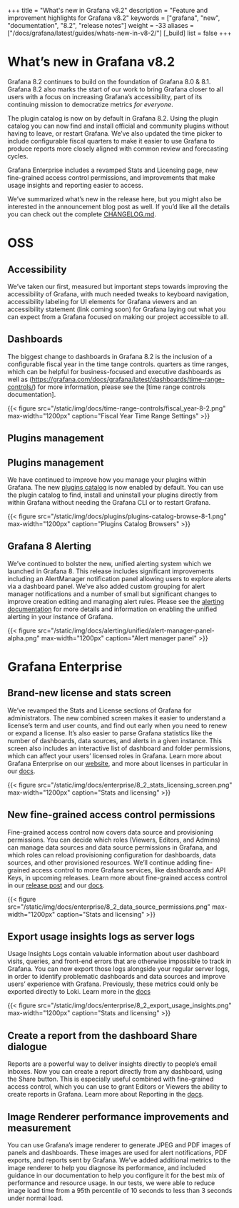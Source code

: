 +++
title = "What's new in Grafana v8.2"
description = "Feature and improvement highlights for Grafana v8.2"
keywords = ["grafana", "new", "documentation", "8.2", "release notes"]
weight = -33
aliases = ["/docs/grafana/latest/guides/whats-new-in-v8-2/"]
[_build]
list = false
+++

# What’s new in Grafana v8.2

Grafana 8.2 continues to build on the foundation of Grafana 8.0 & 8.1. Grafana 8.2 also marks the start of our work to bring Grafana closer to all users with a focus on increasing Grafana’s accessibility, part of its continuing mission to democratize metrics *for everyone*. 

The plugin catalog is now on by default in Grafana 8.2. Using the plugin catalog you can now find and install official and community plugins without having to leave, or restart Grafana. We’ve also updated the time picker to include configurable fiscal quarters to make it easier to use Grafana to produce reports more closely aligned with common review and forecasting cycles. 

Grafana Enterprise includes a revamped Stats and Licensing page, new fine-grained access control permissions, and improvements that make usage insights and reporting easier to access.

We’ve summarized what’s new in the release here, but you might also be interested in the announcement blog post as well. If you’d like all the details you can check out the complete [CHANGELOG.md](https://github.com/grafana/grafana/blob/master/CHANGELOG.md).

# OSS

## Accessibility

We’ve taken our first, measured but important steps towards improving the accessibility of Grafana, with much needed tweaks to keyboard navigation, accessibility labeling for UI elements for Grafana viewers and an accessibility statement (link coming soon) for Grafana laying out what you can expect from a Grafana focused on making our project accessible to all.

## Dashboards 

The biggest change to dashboards in Grafana 8.2 is the inclusion of a configurable fiscal year in the time tange controls. quarters as time ranges, which can be helpful for business-focused and executive dashboards as well as (https://grafana.com/docs/grafana/latest/dashboards/time-range-controls/) for more information, please see the [time range controls documentation].

{{< figure src="/static/img/docs/time-range-controls/fiscal_year-8-2.png" max-width="1200px" caption="Fiscal Year Time Range Settings" >}}

## Plugins management

## Plugins management

We have continued to improve how you manage your plugins within Grafana. The new [plugins catalog](https://grafana.com/docs/grafana/v8.0/administration/configuration/#plugin_admin_enabled) is now enabled by default. You can use the plugin catalog to find, install and uninstall  your plugins directly from within Grafana without needing the Grafana CLI or to restart Grafana.

{{< figure src="/static/img/docs/plugins/plugins-catalog-browse-8-1.png" max-width="1200px" caption="Plugins Catalog Browsers" >}}


## Grafana 8 Alerting

We’ve continued to bolster the new, unified alerting system which we launched in Grafana 8. This release includes significant improvements including an AlertManager notification panel allowing users to explore alerts via a dashboard panel. We’ve also added custom grouping for alert manager notifications and a number of small but significant changes to improve creation editing and managing alert rules. Please see the [alerting documentation](https://grafana.com/docs/grafana/latest/alerting/unified-alerting/) for more details and information on enabling the unified alerting in your instance of Grafana.

{{< figure src="/static/img/docs/alerting/unified/alert-manager-panel-alpha.png" max-width="1200px" caption="Alert manager panel" >}}

# Grafana Enterprise

## Brand-new license and stats screen

We’ve revamped the Stats and License sections of Grafana for administrators. The new combined screen makes it easier to understand a license’s term and user counts, and find out early when you need to renew or expand a license. It’s also easier to parse Grafana statistics like the number of dashboards, data sources, and alerts in a given instance. This screen also includes an interactive list of dashboard and folder permissions, which can affect your users’ licensed roles in Grafana. Learn more about Grafana Enterprise on our [website](https://grafana.com/products/enterprise/grafana/), and more about licenses in particular in our [docs](https://grafana.com/docs/grafana/latest/enterprise/license/license-restrictions/).

{{< figure src="/static/img/docs/enterprise/8_2_stats_licensing_screen.png" max-width="1200px" caption="Stats and licensing" >}}

## New fine-grained access control permissions

Fine-grained access control now covers data source and provisioning permissions. You can decide which roles (Viewers, Editors, and Admins) can manage data sources and data source permissions in Grafana, and which roles can reload provisioning configuration for dashboards, data sources, and other provisioned resources. We’ll continue adding fine-grained access control to more Grafana services, like dashboards and API Keys, in upcoming releases. Learn more about fine-grained access control in our [release post](https://grafana.com/blog/2021/06/23/new-in-grafana-enterprise-8.0-fine-grained-access-control-for-reporting-and-user-management/) and our [docs](https://grafana.com/docs/grafana/latest/enterprise/access-control/).

{{< figure src="/static/img/docs/enterprise/8_2_data_source_permissions.png" max-width="1200px" caption="Stats and licensing" >}}

## Export usage insights logs as server logs

Usage Insights Logs contain valuable information about user dashboard visits, queries, and front-end errors that are otherwise impossible to track in Grafana. You can now export those logs alongside your regular server logs, in order to identify problematic dashboards and data sources and improve users’ experience with Grafana. Previously, these metrics could only be exported directly to Loki. Learn more in the [docs](https://grafana.com/docs/grafana/latest/enterprise/usage-insights/export-logs/)

{{< figure src="/static/img/docs/enterprise/8_2_export_usage_insights.png" max-width="1200px" caption="Stats and licensing" >}}

## Create a report from the dashboard Share dialogue

Reports are a powerful way to deliver insights directly to people’s email inboxes. Now you can create a report directly from any dashboard, using the Share button. This is especially useful combined with fine-grained access control, which you can use to grant Editors or Viewers the ability to create reports in Grafana. Learn more about Reporting in the [docs](​​https://grafana.com/docs/grafana/latest/enterprise/reporting/).

## Image Renderer performance improvements and measurement

You can use Grafana’s image renderer to generate JPEG and PDF images of panels and dashboards. These images are used for alert notifications, PDF exports, and reports sent by Grafana. We’ve added additional metrics to the image renderer to help you diagnose its performance, and included guidance in our documentation to help you configure it for the best mix of performance and resource usage. In our tests, we were able to reduce image load time from a 95th percentile of 10 seconds to less than 3 seconds under normal load.


